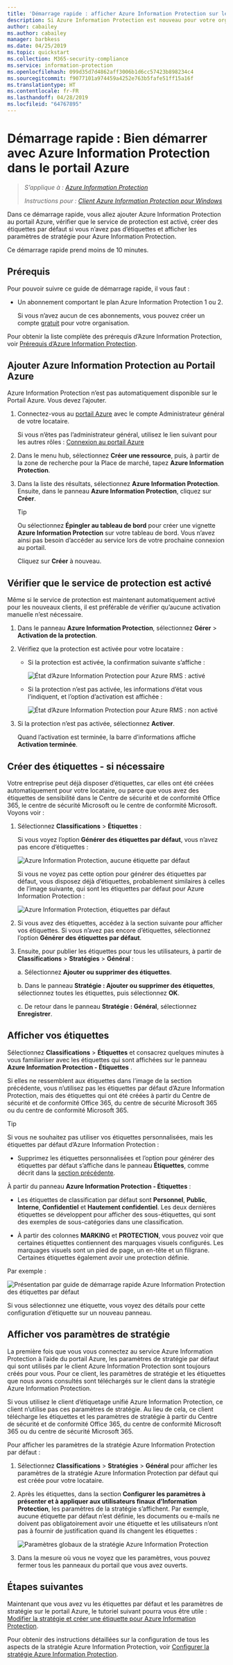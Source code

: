 ```yaml
---
title: 'Démarrage rapide : afficher Azure Information Protection sur le portail Azure - AIP'
description: Si Azure Information Protection est nouveau pour votre organisation, commencez par ajouter le service au Portail Azure, vérifier que le service de protection est activé et afficher les paramètres de stratégie et les étiquettes.
author: cabailey
ms.author: cabailey
manager: barbkess
ms.date: 04/25/2019
ms.topic: quickstart
ms.collection: M365-security-compliance
ms.service: information-protection
ms.openlocfilehash: 099d35d7d4862aff3006b1d6cc57423b898234c4
ms.sourcegitcommit: f9077101a974459a4252e763b5fafe51ff15a16f
ms.translationtype: HT
ms.contentlocale: fr-FR
ms.lasthandoff: 04/28/2019
ms.locfileid: "64767895"
---
```

# <a name="quickstart-get-started-with-azure-information-protection-in-the-azure-portal"></a>Démarrage rapide : Bien démarrer avec Azure Information Protection dans le portail Azure

>*S’applique à : [Azure Information Protection](https://azure.microsoft.com/pricing/details/information-protection)*
>
> *Instructions pour : [Client Azure Information Protection pour Windows](faqs.md#whats-the-difference-between-the-azure-information-protection-client-and-the-azure-information-protection-unified-labeling-client)*

Dans ce démarrage rapide, vous allez ajouter Azure Information Protection au portail Azure, vérifier que le service de protection est activé, créer des étiquettes par défaut si vous n’avez pas d’étiquettes et afficher les paramètres de stratégie pour Azure Information Protection.

Ce démarrage rapide prend moins de 10 minutes.

## <a name="prerequisites"></a>Prérequis

Pour pouvoir suivre ce guide de démarrage rapide, il vous faut :

- Un abonnement comportant le plan Azure Information Protection 1 ou 2.
    
    Si vous n’avez aucun de ces abonnements, vous pouvez créer un compte [gratuit](https://admin.microsoft.com/Signup/Signup.aspx?OfferId=87dd2714-d452-48a0-a809-d2f58c4f68b7) pour votre organisation.

Pour obtenir la liste complète des prérequis d’Azure Information Protection, voir [Prérequis d’Azure Information Protection](requirements.md).

## <a name="add-azure-information-protection-to-the-azure-portal"></a>Ajouter Azure Information Protection au Portail Azure

Azure Information Protection n’est pas automatiquement disponible sur le Portail Azure. Vous devez l’ajouter.

1. Connectez-vous au [portail Azure](https://portal.azure.com) avec le compte Administrateur général de votre locataire. 
    
    Si vous n’êtes pas l’administrateur général, utilisez le lien suivant pour les autres rôles : [Connexion au portail Azure](configure-policy.md#signing-in-to-the-azure-portal)

2. Dans le menu hub, sélectionnez **Créer une ressource**, puis, à partir de la zone de recherche pour la Place de marché, tapez **Azure Information Protection**. 
    
3. Dans la liste des résultats, sélectionnez **Azure Information Protection**. Ensuite, dans le panneau **Azure Information Protection**, cliquez sur **Créer**.
    
    > [!TIP] 
    > Ou sélectionnez **Épingler au tableau de bord** pour créer une vignette **Azure Information Protection** sur votre tableau de bord. Vous n’avez ainsi pas besoin d’accéder au service lors de votre prochaine connexion au portail.
    
    Cliquez sur **Créer** à nouveau.

## <a name="confirm-the-protection-service-is-activated"></a>Vérifier que le service de protection est activé

Même si le service de protection est maintenant automatiquement activé pour les nouveaux clients, il est préférable de vérifier qu’aucune activation manuelle n’est nécessaire. 

1. Dans le panneau **Azure Information Protection**, sélectionnez **Gérer** > **Activation de la protection**.

2. Vérifiez que la protection est activée pour votre locataire : 
    
    - Si la protection est activée, la confirmation suivante s’affiche :
        
        ![État d’Azure Information Protection pour Azure RMS : activé](./media/info-protect-azurerms-activated.png)
        
    - Si la protection n’est pas activée, les informations d’état vous l’indiquent, et l’option d’activation est affichée :
        
        ![État d’Azure Information Protection pour Azure RMS : non activé](./media/info-protect-azurerms-deactivated.png)

3. Si la protection n’est pas activée, sélectionnez **Activer**. 

    Quand l’activation est terminée, la barre d’informations affiche **Activation terminée**.

## <a name="create-labels---if-necessary"></a>Créer des étiquettes - si nécessaire

Votre entreprise peut déjà disposer d’étiquettes, car elles ont été créées automatiquement pour votre locataire, ou parce que vous avez des étiquettes de sensibilité dans le Centre de sécurité et de conformité Office 365, le centre de sécurité Microsoft ou le centre de conformité Microsoft. Voyons voir :

1. Sélectionnez **Classifications** > **Étiquettes** :
    
    Si vous voyez l’option **Générer des étiquettes par défaut**, vous n’avez pas encore d’étiquettes :
    
     ![Azure Information Protection, aucune étiquette par défaut](./media/info-protect-nodefaultlabels.png)
    
    Si vous ne voyez pas cette option pour générer des étiquettes par défaut, vous disposez déjà d’étiquettes, probablement similaires à celles de l’image suivante, qui sont les étiquettes par défaut pour Azure Information Protection :
    
    ![Azure Information Protection, étiquettes par défaut](./media/info-protect-defaultlabels.png)

2. Si vous avez des étiquettes, accédez à la section suivante pour afficher vos étiquettes. Si vous n’avez pas encore d’étiquettes, sélectionnez l’option **Générer des étiquettes par défaut**.

4. Ensuite, pour publier les étiquettes pour tous les utilisateurs, à partir de **Classifications** > **Stratégies** > **Général** :
    
    a. Sélectionnez **Ajouter ou supprimer des étiquettes**.
    
    b. Dans le panneau **Stratégie : Ajouter ou supprimer des étiquettes**, sélectionnez toutes les étiquettes, puis sélectionnez **OK**.
    
    c. De retour dans le panneau **Stratégie : Général**, sélectionnez **Enregistrer**.

## <a name="view-your-labels"></a>Afficher vos étiquettes

Sélectionnez **Classifications** > **Étiquettes** et consacrez quelques minutes à vous familiariser avec les étiquettes qui sont affichées sur le panneau **Azure Information Protection - Étiquettes** .

Si elles ne ressemblent aux étiquettes dans l’image de la section précédente, vous n’utilisez pas les étiquettes par défaut d’Azure Information Protection, mais des étiquettes qui ont été créées à partir du Centre de sécurité et de conformité Office 365, du centre de sécurité Microsoft 365 ou du centre de conformité Microsoft 365.

> [!TIP]
> Si vous ne souhaitez pas utiliser vos étiquettes personnalisées, mais les étiquettes par défaut d’Azure Information Protection : 
> - Supprimez les étiquettes personnalisées et l’option pour générer des étiquettes par défaut s’affiche dans le panneau **Étiquettes**, comme décrit dans la [section précédente](#create-labels---if-necessary). 

À partir du panneau **Azure Information Protection - Étiquettes** :

- Les étiquettes de classification par défaut sont **Personnel**, **Public**, **Interne**, **Confidentiel** et **Hautement confidentiel**. Les deux dernières étiquettes se développent pour afficher des sous-étiquettes, qui sont des exemples de sous-catégories dans une classification.

- À partir des colonnes **MARKING** et **PROTECTION**, vous pouvez voir que certaines étiquettes contiennent des marquages visuels configurés. Les marquages visuels sont un pied de page, un en-tête et un filigrane. Certaines étiquettes également avoir une protection définie. 

Par exemple : 

![Présentation par guide de démarrage rapide Azure Information Protection des étiquettes par défaut](./media/info-protect-policy-default-labelsv2.png)

Si vous sélectionnez une étiquette, vous voyez des détails pour cette configuration d’étiquette sur un nouveau panneau.

## <a name="view-your-policy-settings"></a>Afficher vos paramètres de stratégie

La première fois que vous vous connectez au service Azure Information Protection à l’aide du portail Azure, les paramètres de stratégie par défaut qui sont utilisés par le client Azure Information Protection sont toujours créés pour vous. Pour ce client, les paramètres de stratégie et les étiquettes que nous avons consultés sont téléchargés sur le client dans la stratégie Azure Information Protection.

Si vous utilisez le client d’étiquetage unifié Azure Information Protection, ce client n’utilise pas ces paramètres de stratégie. Au lieu de cela, ce client télécharge les étiquettes et les paramètres de stratégie à partir du Centre de sécurité et de conformité Office 365, du centre de conformité Microsoft 365 ou du centre de sécurité Microsoft 365.

Pour afficher les paramètres de la stratégie Azure Information Protection par défaut :

1. Sélectionnez **Classifications** > **Stratégies** > **Général** pour afficher les paramètres de la stratégie Azure Information Protection par défaut qui est créée pour votre locataire.
    
2. Après les étiquettes, dans la section **Configurer les paramètres à présenter et à appliquer aux utilisateurs finaux d’Information Protection**, les paramètres de la stratégie s’affichent. Par exemple, aucune étiquette par défaut n’est définie, les documents ou e-mails ne doivent pas obligatoirement avoir une étiquette et les utilisateurs n’ont pas à fournir de justification quand ils changent les étiquettes :
    
    ![Paramètres globaux de la stratégie Azure Information Protection](./media/info-protect-policy-default-settingsv3.png)

3. Dans la mesure où vous ne voyez que les paramètres, vous pouvez fermer tous les panneaux du portail que vous avez ouverts.

## <a name="next-steps"></a>Étapes suivantes

Maintenant que vous avez vu les étiquettes par défaut et les paramètres de stratégie sur le portail Azure, le tutoriel suivant pourra vous être utile : [Modifier la stratégie et créer une étiquette pour Azure Information Protection](infoprotect-quick-start-tutorial.md).

Pour obtenir des instructions détaillées sur la configuration de tous les aspects de la stratégie Azure Information Protection, voir [Configurer la stratégie Azure Information Protection](configure-policy.md).
